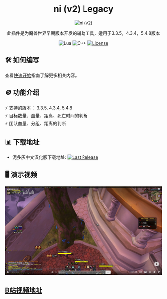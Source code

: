 <!-- markdownlint-disable MD004 MD033 -->
<div align="center">

# ni (v2) Legacy

<img src="docs/_media/logo.png" alt="ni (v2)">

此插件是为魔兽世界早期版本开发的辅助工具，适用于3.3.5，4.3.4，5.4.8版本

![Lua](https://img.shields.io/badge/Lua-2C2D72?style=flat-squaree&logo=lua&logoColor=white)
![C++](https://img.shields.io/badge/C%2B%2B-00599C?style=flat-squaree&logo=c%2B%2B&logoColor=white)
[![License](https://img.shields.io/github/license/darhanger/ni?style=flat-square)](https://github.com/darhanger/ni/blob/main/License) 

</div>

##  🛠️ 如何编写

查看[快速开始](docs/getting-started/quickstart.md)指南了解更多相关内容。

##  🪙 功能介绍

⚡️ 支持的版本： 3.3.5, 4.3.4, 5.4.8 <br>
⚡️ 目标数量、血量、距离、死亡时间的判断<br>
⚡️ 团队血量、分组、距离的判断<br>


## 📊 下载地址

* 泥多灰中文汉化版下载地址: [![Last Release](https://img.shields.io/github/v/release/darhanger/ni?style=flat-square)](https://gitee.com/smallzyc/ni/raw/master/%E4%B8%BB%E7%A8%8B%E5%BA%8F/NI.v0.0.62.zip)

## 🖥️ 演示视频

![输入图片说明](docs/_media/zhanshi.jpg)


## [B站视频地址](http://player.bilibili.com/player.html?aid=453714133&bvid=BV1X5411i7mh&cid=1402855674&p=1)